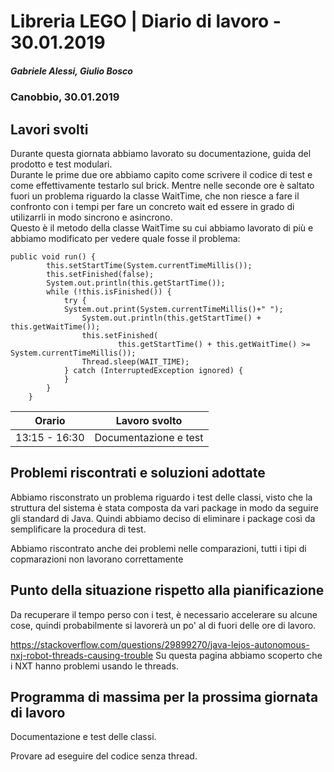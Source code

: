 # Libreria LEGO | Diario di lavoro - 30.01.2019
##### Gabriele Alessi, Giulio Bosco
### Canobbio, 30.01.2019

## Lavori svolti

Durante questa giornata abbiamo lavorato su documentazione, guida del prodotto e test modulari.  
Durante le prime due ore abbiamo capito come scrivere il codice di test e come effettivamente testarlo sul brick. Mentre nelle seconde ore è saltato fuori un problema riguardo la classe WaitTime, che non riesce a fare il confronto con i tempi per fare un concreto wait ed essere in grado di utilizarrli in modo sincrono e asincrono.  
Questo è il metodo della classe WaitTime su cui abbiamo lavorato di più e abbiamo modificato per vedere quale fosse il problema:
```
public void run() {
        this.setStartTime(System.currentTimeMillis());
        this.setFinished(false);
        System.out.println(this.getStartTime());
        while (!this.isFinished()) {
            try {
            System.out.print(System.currentTimeMillis()+" ");
                System.out.println(this.getStartTime() + this.getWaitTime());
                this.setFinished(
                        this.getStartTime() + this.getWaitTime() >= System.currentTimeMillis());
                Thread.sleep(WAIT_TIME);
            } catch (InterruptedException ignored) {
            }
        }
    }
```


|Orario        |Lavoro svolto					|
|--------------|--------------------------------|
|13:15 - 16:30 |Documentazione e test|

##  Problemi riscontrati e soluzioni adottate
Abbiamo risconstrato un problema riguardo i test delle classi, visto che la struttura del sistema è stata composta da vari package in modo da seguire gli standard di Java. Quindi abbiamo deciso di eliminare i package così da semplificare la procedura di test.

Abbiamo riscontrato anche dei problemi nelle comparazioni, tutti i tipi di copmarazioni non lavorano correttamente
##  Punto della situazione rispetto alla pianificazione
Da recuperare il tempo perso con i test, è necessario accelerare su alcune cose, quindi probabilmente si lavorerà un po' al di fuori delle ore di lavoro.


https://stackoverflow.com/questions/29899270/java-lejos-autonomous-nxj-robot-threads-causing-trouble
Su questa pagina abbiamo scoperto che i NXT hanno problemi usando le threads.
## Programma di massima per la prossima giornata di lavoro
Documentazione e test delle classi.

Provare ad eseguire del codice senza thread.

